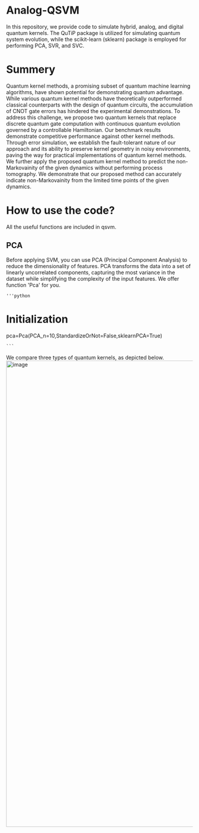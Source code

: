 # Analog-QSVM

In this repository, we provide code to simulate hybrid, analog, and digital quantum kernels. The QuTiP package is utilized 
for simulating quantum system evolution, while the scikit-learn (sklearn) package is employed for performing PCA, SVR, and SVC.

# Summery
Quantum kernel methods, a promising subset of quantum machine learning algorithms, have shown potential for demonstrating
quantum advantage. While various quantum kernel methods have theoretically outperformed classical counterparts with the
design of quantum circuits, the accumulation of CNOT gate errors has hindered the experimental demonstrations. To address
this challenge, we propose two quantum kernels that replace discrete quantum gate computation with continuous quantum
evolution governed by a controllable Hamiltonian. Our benchmark results demonstrate competitive performance against other
kernel methods. Through error simulation, we establish the fault-tolerant nature of our approach and its ability to preserve
kernel geometry in noisy environments, paving the way for practical implementations of quantum kernel methods. We further
apply the proposed quantum kernel method to predict the non-Markovainity of the given dynamics without performing process
tomography. We demonstrate that our proposed method can accurately indicate non-Markovainity from the limited time points
of the given dynamics.

# How to use the code?
All the useful functions are included in qsvm.

## PCA
Before applying SVM, you can use PCA (Principal Component Analysis) to reduce the dimensionality of features.
PCA transforms the data into a set of linearly uncorrelated components, capturing the most variance in the dataset 
while simplifying the complexity of the input features. We offer function 'Pca' for you.

    '''python
# Initialization
pca=Pca(PCA_n=10,StandardizeOrNot=False,sklearnPCA=True)

    ```

We compare three types of quantum kernels, as depicted below. 
<img width="1260" alt="image" src="https://github.com/user-attachments/assets/07c2736a-75a6-4ffb-9015-a09a0230f300">

